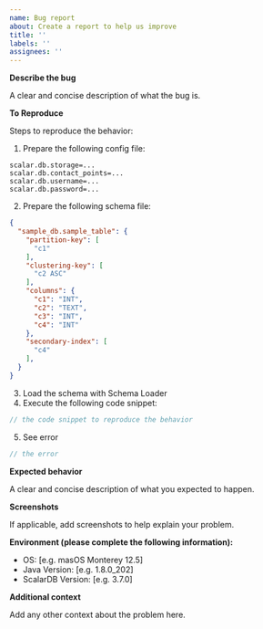 ```yaml
---
name: Bug report
about: Create a report to help us improve
title: ''
labels: ''
assignees: ''
---
```


**Describe the bug**

A clear and concise description of what the bug is.

**To Reproduce**

Steps to reproduce the behavior:

1. Prepare the following config file:
```properties
scalar.db.storage=...
scalar.db.contact_points=...
scalar.db.username=...
scalar.db.password=...
```
2. Prepare the following schema file:
```json
{
  "sample_db.sample_table": {
    "partition-key": [
      "c1"
    ],
    "clustering-key": [
      "c2 ASC"
    ],
    "columns": {
      "c1": "INT",
      "c2": "TEXT",
      "c3": "INT",
      "c4": "INT"
    },
    "secondary-index": [
      "c4"
    ],
  }
}
```
3. Load the schema with Schema Loader
4. Execute the following code snippet:
```java
// the code snippet to reproduce the behavior
```
5. See error
```java
// the error
```

**Expected behavior**

A clear and concise description of what you expected to happen.

**Screenshots**

If applicable, add screenshots to help explain your problem.

**Environment (please complete the following information):**

- OS: [e.g. masOS Monterey 12.5]
- Java Version: [e.g. 1.8.0_202]
- ScalarDB Version: [e.g. 3.7.0]

**Additional context**

Add any other context about the problem here.